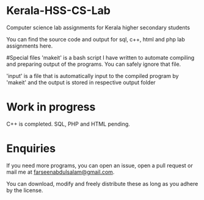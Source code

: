
# Kerala-HSS-CS-Lab
Computer science lab assignments for Kerala higher secondary students

You can find the source code and output for sql, c++, html and php lab assignments here.

#Special files
'makeit' is a bash script I have written to automate compiling and preparing output of the programs.
You can safely ignore that file.

'input' is a file that is automatically input to the compiled program by 'makeit' and the output is 
stored in respective output folder


# Work in progress
C++ is completed. 
SQL, PHP and HTML pending.


# Enquiries
If you need more programs, you can open an issue, open a pull request or mail me at farseenabdulsalam@gmail.com.

You can download, modify and freely distribute these as long as you adhere by the license.

